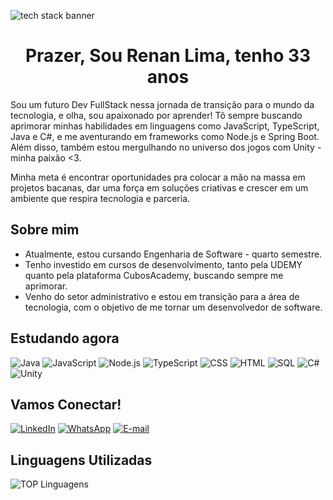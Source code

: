 ![tech stack banner](https://wallpapers.com/images/high/4k-star-wars-death-star-3wcuhjks0jijr5vp.webp)

<h1 align='center'>Prazer, Sou Renan Lima, tenho 33 anos</h1>

Sou um futuro Dev FullStack nessa jornada de transição para o mundo da tecnologia, e olha, sou apaixonado por aprender! Tô sempre buscando aprimorar minhas habilidades em linguagens como JavaScript, TypeScript, Java e C#, e me aventurando em frameworks como Node.js e Spring Boot. Além disso, também estou mergulhando no universo dos jogos com Unity - minha paixão <3.

Minha meta é encontrar oportunidades pra colocar a mão na massa em projetos bacanas, dar uma força em soluções criativas e crescer em um ambiente que respira tecnologia e parceria.

## Sobre mim
- Atualmente, estou cursando Engenharia de Software - quarto semestre.
- Tenho investido em cursos de desenvolvimento, tanto pela UDEMY quanto pela plataforma CubosAcademy, buscando sempre me aprimorar.
- Venho do setor administrativo e estou em transição para a área de tecnologia, com o objetivo de me tornar um desenvolvedor de software.



## Estudando agora
![Java](https://img.shields.io/badge/Java-ED8B00?style=for-the-badge&logo=java&logoColor=white)
![JavaScript](https://img.shields.io/badge/JavaScript-F7DF1E?style=for-the-badge&logo=javascript&logoColor=black)
![Node.js](https://img.shields.io/badge/Node.js-339933?style=for-the-badge&logo=nodedotjs&logoColor=white)
![TypeScript](https://img.shields.io/badge/TypeScript-3178C6?style=for-the-badge&logo=typescript&logoColor=white)
![CSS](https://img.shields.io/badge/CSS-1572B6?style=for-the-badge&logo=css3&logoColor=white)
![HTML](https://img.shields.io/badge/HTML-E34F26?style=for-the-badge&logo=html5&logoColor=white)
![SQL](https://img.shields.io/badge/SQL-336791?style=for-the-badge&logo=postgresql&logoColor=white)
![C#](https://img.shields.io/badge/C%23-239120?style=for-the-badge&logo=c-sharp&logoColor=white)
![Unity](https://img.shields.io/badge/Unity-000000?style=for-the-badge&logo=unity&logoColor=white)



## Vamos Conectar!

[![LinkedIn](https://img.shields.io/badge/LinkedIn-0077B5?style=for-the-badge&logo=linkedin&logoColor=white)](https://www.linkedin.com/in/renan-alves-1a0358230/)
[![WhatsApp](https://img.shields.io/badge/WhatsApp-25D366?style=for-the-badge&logo=whatsapp&logoColor=white)](https://wa.me/5561985989372)
[![E-mail](https://img.shields.io/badge/Gmail-D14836?style=for-the-badge&logo=gmail&logoColor=white)](renanalves000@gmail.com)

## Linguagens Utilizadas
![TOP Linguagens](https://github-readme-stats.vercel.app/api/top-langs/?username=LimasDev61&layout=compact&theme=dracula)



